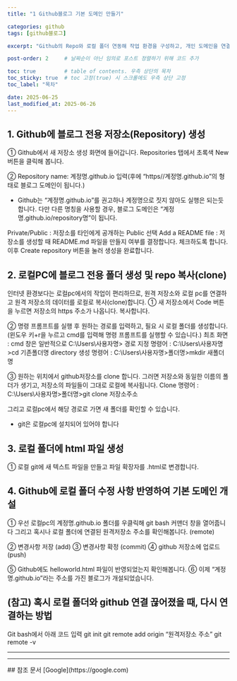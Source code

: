```yaml
---
title: "1 Github블로그 기본 도메인 만들기"

categories: github   
tags: [github블로그]

excerpt: "Github의 Repo와 로컬 폴더 연동해 작업 환경을 구성하고, 개인 도메인을 연결한 웹페이지 배포하기"   # 미리보기 텍스트

post-order: 2     # 날짜순이 아닌 임의로 포스트 정렬하기 위해 코드 추가

toc: true         # table of contents. 우측 상단의 목차
toc_sticky: true  # toc 고정(true) 시 스크롤에도 우측 상단 고정
toc_label: "목차"

date: 2025-06-25
last_modified_at: 2025-06-26
---
```


## 1. Github에 블로그 전용 저장소(Repository) 생성



①	Github에서 새 저장소 생성 화면에 들어갑니다. Repositories 탭에서 초록색 New 버튼을 클릭해 봅니다.
  

②	Repository name: 계정명.github.io 입력(후에 “https//계정명.github.io”의 형태로 블로그 도메인이 됩니다.)
* Github는 “계정명.github.io”를 권고하나 계정명으로 짓지 않아도 실행은 되는듯 합니다. 다만 다른 명칭을 사용할 경우, 블로그 도메인은 “계정명.github.io/repository명”이 됩니다.
 
Private/Public : 저장소를 타인에게 공개하는 Public 선택
Add a README file : 저장소를 생성할 때 README.md 파일을 만들지 여부를 결정합니다. 체크하도록 합니다. 
이후 Create repository 버튼을 눌러 생성을 완료합니다.



## 2. 로컬PC에 블로그 전용 폴더 생성 및 repo 복사(clone)



인터넷 환경보다는 로컬pc에서의 작업이 편리하므로, 원격 저장소와 로컬 pc를 연결하고 원격 저장소의 데이터를 로컬로 복사(clone)합니다. 
①	새 저장소에서 Code 버튼을 누르면 저장소의 https 주소가 나옵니다. 복사합니다.
 

②	명령 프롬프트를 실행 후 원하는 경로를 입력하고, 필요 시 로컬 폴더를 생성합니다. 
(윈도우 키+r을 누르고 cmd를 입력해 명령 프롬프트를 실행할 수 있습니다.)
최초 화면 : cmd 창은 일반적으로 C:\Users\사용자명> 
경로 지정 명령어 : C:\Users\사용자명>cd 기존폴더명 
directory 생성 명령어 : C:\Users\사용자명>폴더명>mkdir 새폴더명
 

③	원하는 위치에서 github저장소를 clone 합니다. 그러면 저장소와 동일한 이름의 폴더가 생기고, 저장소의 파일들이 그대로 로컬에 복사됩니다. 
Clone 명령어 : C:\Users\사용자명>폴더명>git clone 저장소주소 
 
그리고 로컬pc에서 해당 경로로 가면 새 폴더를 확인할 수 있습니다. 
* git은 로컬pc에 설치되어 있어야 합니다



## 3. 로컬 폴더에 html 파일 생성



①	 로컬 git에 새 텍스트 파일을 만들고 파일 확장자를 .html로 변경합니다. 
 
 


## 4. Github에 로컬 폴더 수정 사항 반영하여 기본 도메인 개설



①	우선 로컬pc의 계정명.github.io 폴더를 우클릭해 git bash 커맨더 창을 열어줍니다
그리고 혹시나 로컬 폴더에 연결된 원격저장소 주소를 확인해봅니다. (remote)
 
②	변경사항 저장 (add)
③	변경사항 확정 (commit)
④	github 저장소에 업로드 (push)
 

⑤	Github에도 helloworld.html 파일이 반영되었는지 확인해봅니다.
⑥	이제 “계정명.github.io”라는 주소를 가진 블로그가 개설되었습니다. 
 
 

## (참고) 혹시 로컬 폴더와 github 연결 끊어졌을 때, 다시 연결하는 방법



Git bash에서 아래 코드 입력
git init
git remote add origin “원격저장소 주소”
git remote -v



<hr/>
<hr/>
## 참조 문서
[Google](https://google.com)
  